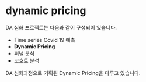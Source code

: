 # dynamic pricing

DA 심화 프로젝트는 다음과 같이 구성되어 있습니다.

- Time series Covid 19 예측
- **Dynamic Pricing**
- 퍼널 분석
- 코호트 분석

DA 심화과정으로 기획된 Dynamic Pricing을 다루고 있습니다.
